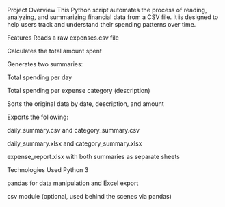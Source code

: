 Project Overview
This Python script automates the process of reading, analyzing, and summarizing financial data from a CSV file. It is designed to help users track and understand their spending patterns over time.

Features
Reads a raw expenses.csv file

Calculates the total amount spent

Generates two summaries:

Total spending per day

Total spending per expense category (description)

Sorts the original data by date, description, and amount

Exports the following:

daily_summary.csv and category_summary.csv

daily_summary.xlsx and category_summary.xlsx

expense_report.xlsx with both summaries as separate sheets

Technologies Used
Python 3

pandas for data manipulation and Excel export

csv module (optional, used behind the scenes via pandas)